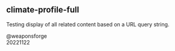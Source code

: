 ## climate-profile-full

Testing display of all related content based on a URL query string.

@weaponsforge<br>
20221122
